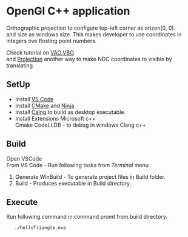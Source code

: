 # OpenGl C++ application
Orthographic projection to configure top-left corner as orizon(0, 0).  
and size as windows size. This makes developer to use coordinates in integers ove flosting point numbers.

Check tutorial on [VAO,VBO](https://www.youtube.com/watch?v=hrZbyd4qPnk)  
 and [Projection](https://www.youtube.com/watch?v=YfaSzg6XG6A) another way to make NDC coordinates to visible by translating.  
## SetUp

- Install [VS Code](https://code.visualstudio.com/)
- Install [CMake](https://cmake.org/) and [Ninja](https://ninja-build.org/)
- Install [Calng](https://releases.llvm.org/download.html) to build as desktop executable.
- Install Extensions
      Microsoft c++  
      Cmake
      CodeLLDB - to debug in windows Clang c++

## Build

Open VSCode  
From VS Code - Run following tasks from *Terminal* menu

1) Generate WinBuild - To generate project files in Build folder.  
2) Build - Produces executable in Build directory.

## Execute

Run following command in command promt from build directory.  

```cmd
   ./helloTriangle.exe
```
